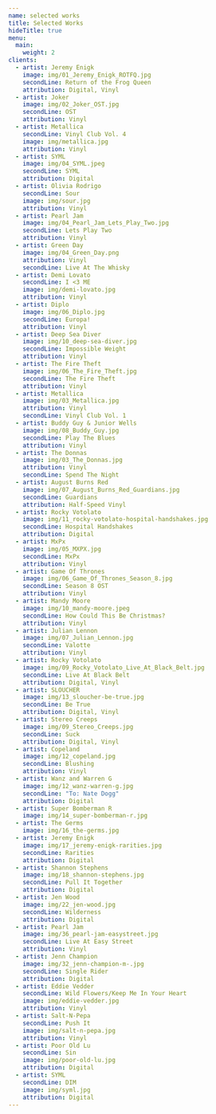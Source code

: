 ```yaml
---
name: selected works
title: Selected Works
hideTitle: true
menu:
  main:
    weight: 2
clients:
  - artist: Jeremy Enigk
    image: img/01_Jeremy_Enigk_ROTFQ.jpg
    secondLine: Return of the Frog Queen
    attribution: Digital, Vinyl
  - artist: Joker
    image: img/02_Joker_OST.jpg
    secondLine: OST
    attribution: Vinyl
  - artist: Metallica
    secondLine: Vinyl Club Vol. 4
    image: img/metallica.jpg
    attribution: Vinyl
  - artist: SYML
    image: img/04_SYML.jpeg
    secondLine: SYML
    attribution: Digital
  - artist: Olivia Rodrigo
    secondLine: Sour
    image: img/sour.jpg
    attribution: Vinyl
  - artist: Pearl Jam
    image: img/04_Pearl_Jam_Lets_Play_Two.jpg
    secondLine: Lets Play Two
    attribution: Vinyl
  - artist: Green Day
    image: img/04_Green_Day.png
    attribution: Vinyl
    secondLine: Live At The Whisky
  - artist: Demi Lovato
    secondLine: I <3 ME
    image: img/demi-lovato.jpg
    attribution: Vinyl
  - artist: Diplo
    image: img/06_Diplo.jpg
    secondLine: Europa!
    attribution: Vinyl
  - artist: Deep Sea Diver
    image: img/10_deep-sea-diver.jpg
    secondLine: Impossible Weight
    attribution: Vinyl
  - artist: The Fire Theft
    image: img/06_The_Fire_Theft.jpg
    secondLine: The Fire Theft
    attribution: Vinyl
  - artist: Metallica
    image: img/03_Metallica.jpg
    attribution: Vinyl
    secondLine: Vinyl Club Vol. 1
  - artist: Buddy Guy & Junior Wells
    image: img/08_Buddy_Guy.jpg
    secondLine: Play The Blues
    attribution: Vinyl
  - artist: The Donnas
    image: img/03_The_Donnas.jpg
    attribution: Vinyl
    secondLine: Spend The Night
  - artist: August Burns Red
    image: img/07_August_Burns_Red_Guardians.jpg
    secondLine: Guardians
    attribution: Half-Speed Vinyl
  - artist: Rocky Votolato
    image: img/11_rocky-votolato-hospital-handshakes.jpg
    secondLine: Hospital Handshakes
    attribution: Digital
  - artist: MxPx
    image: img/05_MXPX.jpg
    secondLine: MxPx
    attribution: Vinyl
  - artist: Game Of Thrones
    image: img/06_Game_Of_Thrones_Season_8.jpg
    secondLine: Season 8 OST
    attribution: Vinyl
  - artist: Mandy Moore
    image: img/10_mandy-moore.jpeg
    secondLine: How Could This Be Christmas?
    attribution: Vinyl
  - artist: Julian Lennon
    image: img/07_Julian_Lennon.jpg
    secondLine: Valotte
    attribution: Vinyl
  - artist: Rocky Votolato
    image: img/09_Rocky_Votolato_Live_At_Black_Belt.jpg
    secondLine: Live At Black Belt
    attribution: Digital, Vinyl
  - artist: SLOUCHER
    image: img/13_sloucher-be-true.jpg
    secondLine: Be True
    attribution: Digital, Vinyl
  - artist: Stereo Creeps
    image: img/09_Stereo_Creeps.jpg
    secondLine: Suck
    attribution: Digital, Vinyl
  - artist: Copeland
    image: img/12_copeland.jpg
    secondLine: Blushing
    attribution: Vinyl
  - artist: Wanz and Warren G
    image: img/12_wanz-warren-g.jpg
    secondLine: "To: Nate Dogg"
    attribution: Digital
  - artist: Super Bomberman R
    image: img/14_super-bomberman-r.jpg
  - artist: The Germs
    image: img/16_the-germs.jpg
  - artist: Jeremy Enigk
    image: img/17_jeremy-enigk-rarities.jpg
    secondLine: Rarities
    attribution: Digital
  - artist: Shannon Stephens
    image: img/18_shannon-stephens.jpg
    secondLine: Pull It Together
    attribution: Digital
  - artist: Jen Wood
    image: img/22_jen-wood.jpg
    secondLine: Wilderness
    attribution: Digital
  - artist: Pearl Jam
    image: img/36_pearl-jam-easystreet.jpg
    secondLine: Live At Easy Street
    attribution: Vinyl
  - artist: Jenn Champion
    image: img/32_jenn-champion-m-.jpg
    secondLine: Single Rider
    attribution: Digital
  - artist: Eddie Vedder
    secondLine: Wild Flowers/Keep Me In Your Heart
    image: img/eddie-vedder.jpg
    attribution: Vinyl
  - artist: Salt-N-Pepa
    secondLine: Push It
    image: img/salt-n-pepa.jpg
    attribution: Vinyl
  - artist: Poor Old Lu
    secondLine: Sin
    image: img/poor-old-lu.jpg
    attribution: Digital
  - artist: SYML
    secondLine: DIM
    image: img/syml.jpg
    attribution: Digital
---
```

